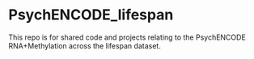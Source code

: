 # PsychENCODE_lifespan
This repo is for shared code and projects relating to the PsychENCODE RNA+Methylation across the lifespan dataset.

